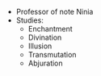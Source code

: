 - Professor of note Ninia
- Studies:  
    - Enchantment  
    - Divination  
    - Illusion  
    - Transmutation  
    - Abjuration